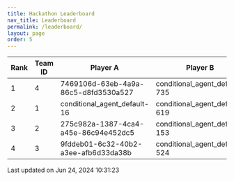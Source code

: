 ```yaml
---
title: Hackathon Leaderboard
nav_title: Leaderboard
permalink: /leaderboard/
layout: page
order: 5
---
```


|Rank            |Team ID         |Player A        |Player B        |Player C        |Total Score     |
|----------------|----------------|----------------|----------------|----------------|----------------|
|1               |4               |7469106d-63eb-4a9a-86c5-d8fd3530a527|conditional_agent_default-735|conditional_agent_default-801|185.25          |
|2               |1               |conditional_agent_default-16|conditional_agent_default-619|developer       |95.0            |
|3               |2               |275c982a-1387-4ca4-a45e-86c94e452dc5|conditional_agent_default-153|conditional_agent_default-367|95.0            |
|4               |3               |9fddeb01-6c32-40b2-a3ee-afb6d33da38b|conditional_agent_default-524|conditional_agent_default-767|95.0            |

Last updated on Jun 24, 2024 10:31:23